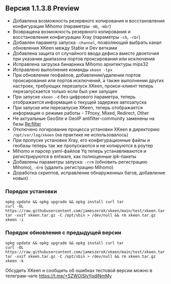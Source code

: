 ## Версия 1.1.3.8 Preview


- Добавлена возможность резервного копирования и восстановления конфигурации Mihomo (параметры `-mb`, `-mbr`)
- Возвращена возможность резервного копирования и восстановления конфигурации Xray (параметры `-cb`, `-cbr`)
- Добавлен параметр запуска `-channel`, позволяющий выбрать канал обновления XKeen между Stable и Dev ветками
- Добавлена защита от случайного ввода дефиса вместо двоеточия при указании диапазона портов проксирования или исключения
- Исправлена загрузка бинарника Mihomo архитектуры mips32
- Исправлено выполнение команды `xkeen -tpx`
- При обновлении геофайлов, добавлении/удалении портов проксирования или портов исключений, а также выполнении других настроек, требующих перезапуск XKeen, прокси-клиент теперь перезапускается только если был уже запущен
- При запуске `xkeen -d` без цифрового параметра, теперь отображается информация о текущей задержке автозапуска
- При запуске или перезапуске XKeen, теперь отображается информация о режиме работы - TProxy, Mixed, Redirect, Other
- Не актуальные GeoSite и GeoIP antifilter-community заменены на базы [Re:filter](https://github.com/1andrevich/Re-filter-lists)
- Отключено логирование процесса установки XKeen в директорию `/opt/var/log/xkeen` (на практике не использовалось)
- При пропуске установки Xray, его конфигурационные файлы и геобазы теперь так же пропускаются и не копируются в роутер
- Mihomo и парсер yaml-файлов Yq теперь устанавливаются и регистрируются в entware, как полноценные ipk-пакеты
- Добавлены параметры запуска: `-rrm` (обновить регистрацию Mihomo), `-drm` (удалить регистрацию Mihomo)
- Доработка скриптов, исправление обнаруженных багов, добавление новых)


### Порядок установки
```
opkg update && opkg upgrade && opkg install curl tar
curl -OL https://raw.githubusercontent.com/jameszeroX/xkeen/main/test/xkeen.tar.gz
tar -xvzf xkeen.tar.gz -C /opt/sbin > /dev/null && rm xkeen.tar.gz
xkeen -i
```

### Порядок обновления с предыдущей версии
```
opkg update && opkg upgrade && opkg install curl tar
curl -OL https://raw.githubusercontent.com/jameszeroX/xkeen/main/test/xkeen.tar.gz
tar -xvzf xkeen.tar.gz -C /opt/sbin > /dev/null && rm xkeen.tar.gz
xkeen -k
```

Обсудить XKeen и сообщить об ошибках тестовой версии можно в телеграм-чате https://t.me/+SZWOjSlvYpdlNmMy
